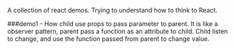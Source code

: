 A collection of react demos. Trying to understand how to think to React.

###demo1 - How child use props to pass parameter to parent.
It is like a observer pattern, parent pass a function as an attribute to child. Child listen to change, and use the function passed from parent to change value.